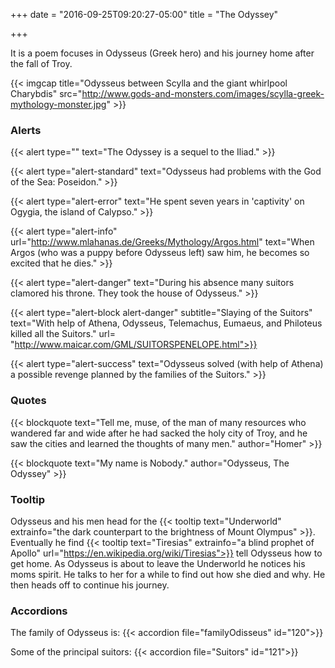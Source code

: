 +++
date = "2016-09-25T09:20:27-05:00"
title = "The Odyssey"

+++

It is a poem focuses in Odysseus (Greek hero) and his journey home after
the fall of Troy.
<!--more-->

{{< imgcap title="Odysseus between Scylla and the giant whirlpool Charybdis"
 src="http://www.gods-and-monsters.com/images/scylla-greek-mythology-monster.jpg" >}}

### Alerts

{{< alert type="" text="The Odyssey is a sequel to the Iliad." >}}

{{< alert type="alert-standard" text="Odysseus had problems with the God of the Sea: Poseidon." >}}

{{< alert type="alert-error" text="He spent seven years in 'captivity' on Ogygia, the island of Calypso." >}}

{{< alert type="alert-info" url="http://www.mlahanas.de/Greeks/Mythology/Argos.html"
   text="When Argos (who was a puppy before Odysseus left) saw him, he becomes so excited that he dies." >}}

{{< alert type="alert-danger" text="During his absence many suitors clamored his throne. They took the house of Odysseus." >}}

{{< alert type="alert-block alert-danger" subtitle="Slaying of the Suitors"
 text="With help of Athena, Odysseus, Telemachus, Eumaeus, and Philoteus killed all the Suitors."
 url= "http://www.maicar.com/GML/SUITORSPENELOPE.html">}}

{{< alert type="alert-success"
    text="Odysseus solved (with help of Athena) a possible revenge planned by the families of the Suitors." >}}

### Quotes

{{< blockquote text="Tell me, muse, of the man of many resources who wandered far and wide after he had sacked the holy city of Troy, and he saw the cities and learned the thoughts of many men." author="Homer" >}}

{{< blockquote text="My name is Nobody." author="Odysseus, The Odyssey" >}}

### Tooltip

Odysseus and his men head for the {{< tooltip text="Underworld" extrainfo="the dark counterpart to the brightness of Mount Olympus" >}}. Eventually he find {{< tooltip text="Tiresias" extrainfo="a blind prophet of Apollo" url="https://en.wikipedia.org/wiki/Tiresias">}} tell Odysseus how to get home. As Odysseus is about to leave the Underworld he notices his moms spirit. He talks to her for a while to find out how she died and why. He then heads off to continue his journey.

### Accordions

The family of Odysseus is:
{{< accordion file="familyOdisseus" id="120">}}

Some of the principal suitors:
{{< accordion file="Suitors" id="121">}}
